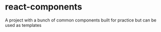 # react-components
A project with a bunch of common components built for practice but can be used as templates
